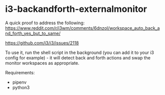 # i3-backandforth-externalmonitor

A quick proof to address the following:
https://www.reddit.com/r/i3wm/comments/6dnzol/workspace_auto_back_and_forth_yes_but_to_same/

https://github.com/i3/i3/issues/2118

To use it, run the shell script in the background (you can add it to your i3 config for example) - it will detect back and forth actions and swap the monitor workspaces as appropriate.

Requirements:
* pipenv
* python3
